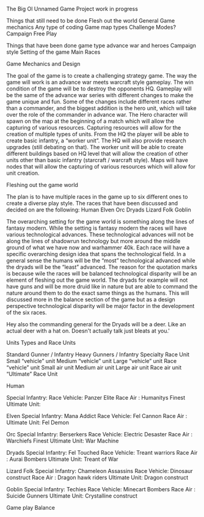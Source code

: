 The Big Ol Unnamed Game Project
work in progress



Things that still need to be done
Flesh out the world
General Game mechanics
Any type of coding
Game map types
Challenge Modes?
Campaign 
Free Play


Things that have been done
game type
advance war and heroes
Campaign style
Setting of the game
Main Races

Game Mechanics and Design

The goal of the game is to create a challenging strategy game. The way the game will work is an advance war meets warcraft style gameplay.  The win condition of the game will be to destroy the opponents HQ.  Gameplay will be the same of the advance war series with different changes to make the game unique and fun.  Some of the changes include different races rather than a commander, and the biggest addition is the hero unit, which will take over the role of the commander in advance war.  The Hero character will spawn on the map at the beginning of a match which will allow the capturing of various resources.  Capturing resources will allow for the creation of multiple types of units. From the HQ the player will be able to create basic infantry, a “worker unit”.  The HQ will also provide research upgrades (still debating on that).  The worker unit will be able to create different buildings based on HQ level that will allow the creation of other units other than basic infantry (starcraft / warcraft style).  Maps will have nodes that will allow the capturing of various resources which will allow for unit creation. 

Fleshing out the game world

The plan is to have multiple races in the game up to six different ones to create a diverse play style.  The races that have been discussed and decided on are the following:
Human
Elven
Orc
Dryads
Lizard Folk
Goblin


The overarching setting for the game world is something along the lines of fantasy modern.  While the setting is fantasy modern the races will have various technological advances.  These technological advances will not be along the lines of shadowrun technology but more around the middle ground of what we have now and warhammer 40k. 
Each race will have a specific overarching design idea that spans the technological field. 
In a general sense the humans will be the “most” technological advanced while the dryads will be the “least” advanced. The reason for the quotation marks is because wile the races will be balanced technological disparity will be an element of fleshing out the game world.  The dryads for example will not have guns and will be more druid like in nature but are able to command the nature around them to do the exact same things as the humans.  This will discussed more in the balance section of the game but as a design perspective technological disparity will be major factor in the development of the six races.

Hey also the commanding general for the Dryads will be a deer. Like an actual deer with a hat on. Doesn't actually talk just bleats at you.'






Units Types and Race Units 

Standard Gunner / Infantry
Heavy Gunners / Infantry
Specialty Race Unit
Small “vehicle”  unit
Medium “vehicle” unit
Large “vehicle” unit
Race “vehicle” unit
Small air unit
Medium air unit
Large air unit
Race air unit
“Ultimate” Race Unit

Human

Special Infantry: 
Race Vehicle: Panzer Elite 
Race Air : Humanitys Finest
Ultimate Unit: 




Elven
Special Infantry: Mana Addict
Race Vehicle: Fel Cannon
Race Air : 
Ultimate Unit: Fel Demon 



Orc
Special Infantry: Berserkers
Race Vehicle: Electric Desaster
Race Air : Warchiefs Finest
Ultimate Unit: War Machine




Dryads
Special Infantry: Fel Touched
Race Vehicle: Treant warriors 
Race Air : Aurai Bombers
Ultimate Unit: Treant of War




Lizard Folk
Special Infantry: Chameleon Assassins
Race Vehicle: Dinosaur construct
Race Air : Dragon hawk riders
Ultimate Unit: Dragon construct




Goblin
Special Infantry: Techies
Race Vehicle: Minecart Bombers
Race Air : Suicide Gunners
Ultimate Unit: Crystalline construct 



Game play Balance
